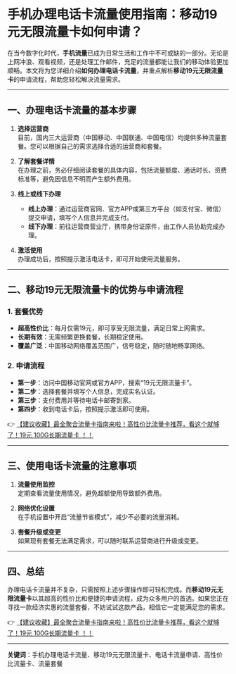# 手机办理电话卡流量使用指南：移动19元无限流量卡如何申请？

在当今数字化时代，**手机流量**已成为日常生活和工作中不可或缺的一部分。无论是上网冲浪、观看视频，还是处理工作邮件，充足的流量都能让我们的移动体验更加顺畅。本文将为您详细介绍**如何办理电话卡流量**，并重点解析**移动19元无限流量卡**的申请流程，帮助您轻松解决流量需求。

---

## 一、办理电话卡流量的基本步骤

1. **选择运营商**  
   目前，国内三大运营商（中国移动、中国联通、中国电信）均提供多种流量套餐。您可以根据自己的需求选择合适的运营商和套餐。

2. **了解套餐详情**  
   在办理之前，务必仔细阅读套餐的具体内容，包括流量额度、通话时长、资费标准等，避免因信息不明而产生额外费用。

3. **线上或线下办理**  
   - **线上办理**：通过运营商官网、官方APP或第三方平台（如支付宝、微信）提交申请，填写个人信息并完成支付。
   - **线下办理**：前往运营商营业厅，携带身份证原件，由工作人员协助完成办理。

4. **激活使用**  
   办理成功后，按照提示激活电话卡，即可开始使用流量服务。

---

## 二、移动19元无限流量卡的优势与申请流程

### 1. 套餐优势  
   - **超高性价比**：每月仅需19元，即可享受无限流量，满足日常上网需求。
   - **长期有效**：无需频繁更换套餐，长期稳定使用。
   - **覆盖广泛**：中国移动网络覆盖范围广，信号稳定，随时随地畅享网络。

### 2. 申请流程  
   - **第一步**：访问中国移动官网或官方APP，搜索“19元无限流量卡”。
   - **第二步**：选择套餐并填写个人信息，完成实名认证。
   - **第三步**：支付费用并等待电话卡邮寄到家。
   - **第四步**：收到电话卡后，按照提示激活即可使用。

👉 [【建议收藏】最全聚合流量卡指南来啦！高性价比流量卡推荐，看这个就够了！19元 100G长期流量卡 ！！](https://bit.ly/Liuliangka)

---

## 三、使用电话卡流量的注意事项

1. **流量使用监控**  
   定期查看流量使用情况，避免超额使用导致额外费用。

2. **网络优化设置**  
   在手机设置中开启“流量节省模式”，减少不必要的流量消耗。

3. **套餐升级或变更**  
   如果现有套餐无法满足需求，可以随时联系运营商进行升级或变更。

---

## 四、总结

办理电话卡流量并不复杂，只需按照上述步骤操作即可轻松完成。而**移动19元无限流量卡**以其超高的性价比和便捷的申请流程，成为众多用户的首选。如果您正在寻找一款经济实惠的流量套餐，不妨试试这款产品，相信它一定能满足您的需求。

👉 [【建议收藏】最全聚合流量卡指南来啦！高性价比流量卡推荐，看这个就够了！19元 100G长期流量卡 ！！](https://bit.ly/Liuliangka)

---

**关键词**：手机办理电话卡流量、移动19元无限流量卡、电话卡流量申请、高性价比流量卡、流量套餐